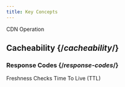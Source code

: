 ```yaml
---
title: Key Concepts
---
```


CDN Operation
## Cacheability   {/*cacheability*/}
### Response Codes {/*response-codes*/}
Freshness Checks
Time To Live (TTL)
